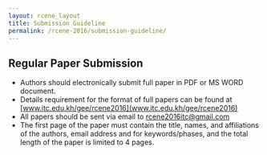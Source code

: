 ```yaml
---
layout: rcene_layout
title: Submission Guideline
permalink: /rcene-2016/submission-guideline/
---
```


## Regular Paper Submission
- Authors should electronically submit full paper in PDF or MS WORD document.
- Details requirement for the format of full papers can be found at [www.itc.edu.kh/gee/rcene2016](www.itc.edu.kh/gee/rcene2016)
- All papers should be sent via email to rcene2016itc@gmail.com
- The first page of the paper must contain the title, names, and affiliations of the authors, email address and for keywords/phases, and the total length of the paper is limited to 4 pages.
